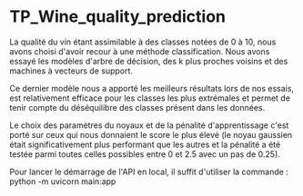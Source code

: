 # TP_Wine_quality_prediction
 
La qualité du vin étant assimilable à des classes notées de 0 à 10, nous avons choisi
d'avoir recour à une méthode classification. Nous avons essayé les modèles d'arbre de
décision, des k plus proches voisins et des machines à vecteurs de support.

Ce dernier modèle nous a apporté les meilleurs résultats lors de nos essais, est
relativement efficace pour les classes les plus extrémales et permet de tenir compte du
déséquilibre des classes présent dans les données.

Le choix des paramètres du noyaux et de la pénalité d'apprentissage c'est porté sur
ceux qui nous donnaient le score le plus élevé (le noyau gaussien était
significativement plus performant que les autres et la pénalité a été testée parmi
toutes celles possibles entre 0 et 2.5 avec un pas de 0.25).

Pour lancer le démarrage de l'API en local, il suffit d'utiliser la commande : python -m uvicorn main:app